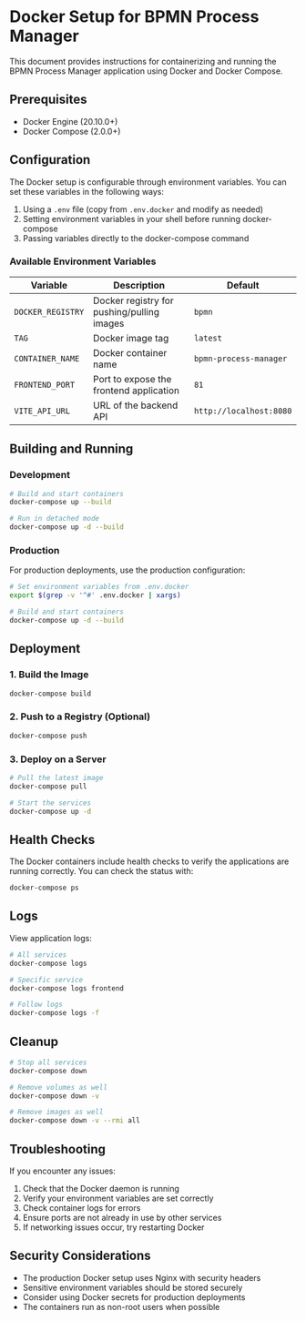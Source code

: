 # Docker Setup for BPMN Process Manager

This document provides instructions for containerizing and running the BPMN Process Manager application using Docker and Docker Compose.

## Prerequisites

- Docker Engine (20.10.0+)
- Docker Compose (2.0.0+)

## Configuration

The Docker setup is configurable through environment variables. You can set these variables in the following ways:

1. Using a `.env` file (copy from `.env.docker` and modify as needed)
2. Setting environment variables in your shell before running docker-compose
3. Passing variables directly to the docker-compose command

### Available Environment Variables

| Variable | Description | Default |
|----------|-------------|---------|
| `DOCKER_REGISTRY` | Docker registry for pushing/pulling images | `bpmn` |
| `TAG` | Docker image tag | `latest` |
| `CONTAINER_NAME` | Docker container name | `bpmn-process-manager` |
| `FRONTEND_PORT` | Port to expose the frontend application | `81` |
| `VITE_API_URL` | URL of the backend API | `http://localhost:8080` |

## Building and Running

### Development

```bash
# Build and start containers
docker-compose up --build

# Run in detached mode
docker-compose up -d --build
```

### Production

For production deployments, use the production configuration:

```bash
# Set environment variables from .env.docker
export $(grep -v '^#' .env.docker | xargs)

# Build and start containers
docker-compose up -d --build
```

## Deployment

### 1. Build the Image

```bash
docker-compose build
```

### 2. Push to a Registry (Optional)

```bash
docker-compose push
```

### 3. Deploy on a Server

```bash
# Pull the latest image
docker-compose pull

# Start the services
docker-compose up -d
```

## Health Checks

The Docker containers include health checks to verify the applications are running correctly. You can check the status with:

```bash
docker-compose ps
```

## Logs

View application logs:

```bash
# All services
docker-compose logs

# Specific service
docker-compose logs frontend

# Follow logs
docker-compose logs -f
```

## Cleanup

```bash
# Stop all services
docker-compose down

# Remove volumes as well
docker-compose down -v

# Remove images as well
docker-compose down -v --rmi all
```

## Troubleshooting

If you encounter any issues:

1. Check that the Docker daemon is running
2. Verify your environment variables are set correctly
3. Check container logs for errors
4. Ensure ports are not already in use by other services
5. If networking issues occur, try restarting Docker

## Security Considerations

- The production Docker setup uses Nginx with security headers
- Sensitive environment variables should be stored securely
- Consider using Docker secrets for production deployments
- The containers run as non-root users when possible 